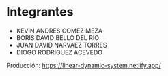 # Integrantes

- KEVIN ANDRES GOMEZ MEZA
- BORIS DAVID BELLO DEL RIO
- JUAN DAVID NARVAEZ TORRES
- DIOGO RODRIGUEZ ACEVEDO

Producción: https://linear-dynamic-system.netlify.app/
